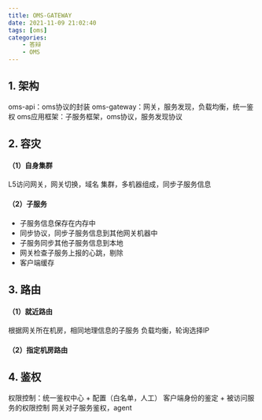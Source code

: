 ```yaml
---
title: OMS-GATEWAY
date: 2021-11-09 21:02:40
tags: [oms]
categories:
	- 答辩
	- OMS
---
```


## 1. 架构
oms-api：oms协议的封装
oms-gateway：网关，服务发现，负载均衡，统一鉴权
oms应用框架：子服务框架，oms协议，服务发现协议

## 2. 容灾

#### （1）自身集群
L5访问网关，网关切换，域名
集群，多机器组成，同步子服务信息

#### （2）子服务
- 子服务信息保存在内存中
- 同步协议，同步子服务信息到其他网关机器中
- 子服务同步其他子服务信息到本地
- 网关检查子服务上报的心跳，剔除
- 客户端缓存

## 3. 路由

#### （1）就近路由
根据网关所在机房，相同地理信息的子服务
负载均衡，轮询选择IP

#### （2）指定机房路由

## 4. 鉴权
权限控制：统一鉴权中心 + 配置（白名单，人工）
客户端身份的鉴定 + 被访问服务的权限控制
网关对子服务鉴权，agent
